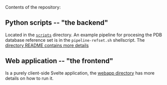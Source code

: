 Contents of the repository:

## Python scripts -- "the backend"

Located in the [`scripts`](./scripts/) directory. An example pipeline for procesing the PDB database reference set is in the `pipeline-refset.sh` shellscript.
The [directory README contains more details](./scripts/)


## Web application -- "the frontend"

Is a purely client-side Svelte application, the [webapp directory](./webapp/) has more details on how to run it.
